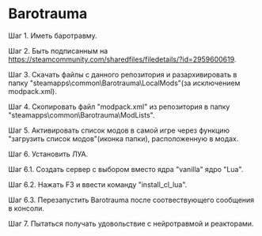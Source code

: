 # Barotrauma

Шаг 1.
Иметь баротравму.

Шаг 2.
Быть подписанным на https://steamcommunity.com/sharedfiles/filedetails/?id=2959600619.

Шаг 3.
Скачать файлы с данного репозитория и разархивировать в папку "steamapps\common\Barotrauma\LocalMods"(за исключением modpack.xml).

Шаг 4.
Скопировать файл "modpack.xml" из репозитория в папку "steamapps\common\Barotrauma\ModLists".

Шаг 5.
Активировать список модов в самой игре через функцию "загрузить список модов"(иконка папки), расположенную в модах.

Шаг 6.
Установить ЛУА. 

  Шаг 6.1. 
  Создать сервер с выбором вместо ядра "vanilla" ядро "Lua".
  
  Шаг 6.2. 
  Нажать F3 и ввести команду "install_cl_lua".
  
  Шаг 6.3.
  Перезапустить Barotrauma после соотвествующего сообщения в консоли.
  
Шаг 7.
Пытаться получать удовольствие с нейротравмой и реакторами.

